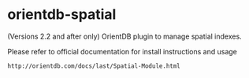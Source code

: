 # orientdb-spatial

(Versions 2.2 and after only) OrientDB plugin to manage spatial indexes.

Please refer to official documentation for install instructions and usage

    http://orientdb.com/docs/last/Spatial-Module.html
    
